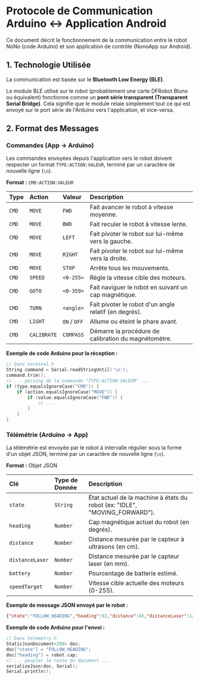 # Protocole de Communication Arduino ↔ Application Android

Ce document décrit le fonctionnement de la communication entre le robot NoNo (code Arduino) et son application de contrôle (NonoApp sur Android).

## 1. Technologie Utilisée

La communication est basée sur le **Bluetooth Low Energy (BLE)**.

Le module BLE utilisé sur le robot (probablement une carte DFRobot Bluno ou équivalent) fonctionne comme un **pont série transparent (Transparent Serial Bridge)**. Cela signifie que le module relaie simplement tout ce qui est envoyé sur le port série de l'Arduino vers l'application, et vice-versa.

## 2. Format des Messages

### Commandes (App → Arduino)

Les commandes envoyées depuis l'application vers le robot doivent respecter un format `TYPE:ACTION:VALEUR`, terminé par un caractère de nouvelle ligne (`\n`).

**Format :** `CMD:ACTION:VALEUR`

| Type | Action | Valeur | Description |
| :--- | :--- | :--- | :--- |
| `CMD` | `MOVE` | `FWD` | Fait avancer le robot à vitesse moyenne. |
| `CMD` | `MOVE` | `BWD` | Fait reculer le robot à vitesse lente. |
| `CMD` | `MOVE` | `LEFT` | Fait pivoter le robot sur lui-même vers la gauche. |
| `CMD` | `MOVE` | `RIGHT` | Fait pivoter le robot sur lui-même vers la droite. |
| `CMD` | `MOVE` | `STOP` | Arrête tous les mouvements. |
| `CMD` | `SPEED`| `<0-255>` | Règle la vitesse cible des moteurs. |
| `CMD` | `GOTO` | `<0-359>` | Fait naviguer le robot en suivant un cap magnétique. |
| `CMD` | `TURN` | `<angle>` | Fait pivoter le robot d'un angle relatif (en degrés). |
| `CMD` | `LIGHT`| `ON` / `OFF` | Allume ou éteint le phare avant. |
| `CMD` | `CALIBRATE`| `COMPASS` | Démarre la procédure de calibration du magnétomètre. |

**Exemple de code Arduino pour la réception :**
```cpp
// Dans terminal.h
String command = Serial.readStringUntil('\n');
command.trim();
// ... parsing de la commande "TYPE:ACTION:VALEUR" ...
if (type.equalsIgnoreCase("CMD")) {
    if (action.equalsIgnoreCase("MOVE")) {
        if (value.equalsIgnoreCase("FWD")) {
            // ...
        }
    }
}
```

### Télémétrie (Arduino → App)

La télémétrie est envoyée par le robot à intervalle régulier sous la forme d'un objet JSON, terminé par un caractère de nouvelle ligne (`\n`).

**Format :** Objet JSON

| Clé | Type de Donnée | Description |
| :--- | :--- | :--- |
| `state` | `String` | État actuel de la machine à états du robot (ex: "IDLE", "MOVING_FORWARD"). |
| `heading` | `Number` | Cap magnétique actuel du robot (en degrés). |
| `distance`| `Number` | Distance mesurée par le capteur à ultrasons (en cm). |
| `distanceLaser`| `Number` | Distance mesurée par le capteur laser (en mm). |
| `battery` | `Number` | Pourcentage de batterie estimé. |
| `speedTarget`| `Number` | Vitesse cible actuelle des moteurs (0-255). |

**Exemple de message JSON envoyé par le robot :**
```json
{"state":"FOLLOW_HEADING","heading":92,"distance":45,"distanceLaser":120,"battery":87,"speedTarget":150}
```

**Exemple de code Arduino pour l'envoi :**
```cpp
// Dans telemetry.h
StaticJsonDocument<200> doc;
doc["state"] = "FOLLOW_HEADING";
doc["heading"] = robot.cap;
// ... peupler le reste du document ...
serializeJson(doc, Serial);
Serial.println();
```